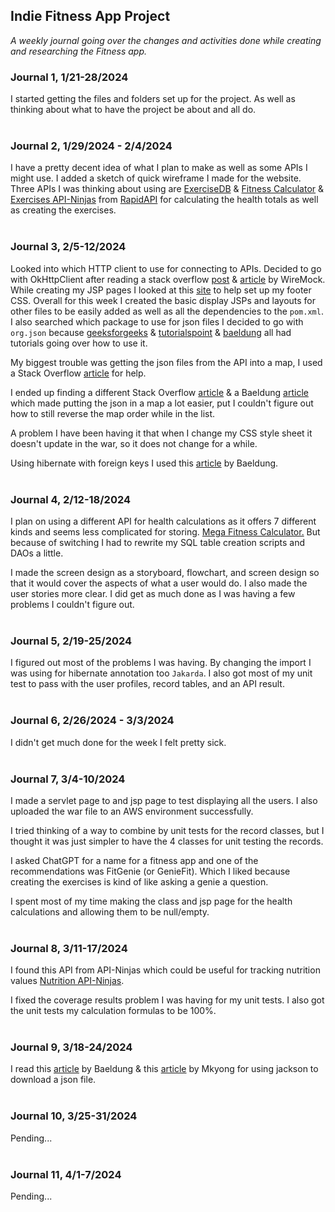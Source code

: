 ## Indie Fitness App Project
*A weekly journal going over the changes and activities done while creating and researching the Fitness app.*

### Journal 1, 1/21-28/2024
I started getting the files and folders set up for the project.
As well as thinking about what to have the project be about and all do.
    <br><br>
### Journal 2, 1/29/2024 - 2/4/2024
I have a pretty decent idea of what I plan to make as well as some APIs I might use.
I added a sketch of quick wireframe I made for the website.
Three APIs I was thinking about using are
[ExerciseDB](https://rapidapi.com/justin-WFnsXH_t6/api/exercisedb/)
& [Fitness Calculator](https://rapidapi.com/malaaddincelik/api/fitness-calculator/)
& [Exercises API-Ninjas](https://rapidapi.com/apininjas/api/exercises-by-api-ninjas/)
from [RapidAPI](https://rapidapi.com/search/fitness) for calculating the health totals as well as creating the exercises.
    <br><br>
### Journal 3, 2/5-12/2024
Looked into which HTTP client to use for connecting to APIs. Decided to go with OkHttpClient after reading a stack overflow [post](https://stackoverflow.com/questions/42392778/okhttp-or-httpclient-which-offers-better-functionality-and-more-efficiency) & [article](https://www.wiremock.io/post/java-http-client-comparison) by WireMock.
While creating my JSP pages I looked at this [site](https://www.freecodecamp.org/news/how-to-keep-your-footer-where-it-belongs-59c6aa05c59c/) to help set up my footer CSS.
Overall for this week I created the basic display JSPs and layouts for other files to be easily added as well as all the dependencies to the `pom.xml`.
I also searched which package to use for json files I decided to go with `org.json` because
[geeksforgeeks](https://www.geeksforgeeks.org/parse-json-java/)
& [tutorialspoint](https://www.tutorialspoint.com/how-can-we-read-a-json-file-in-java)
& [baeldung](https://www.baeldung.com/java-org-json)
all had tutorials going over how to use it.

My biggest trouble was getting the json files from the API into a map, I used a Stack Overflow
[article](https://stackoverflow.com/questions/1568762/accessing-members-of-items-in-a-jsonarray-with-java)
for help.

I ended up finding a different Stack Overflow
[article](https://stackoverflow.com/questions/443499/convert-json-to-map)
& a Baeldung [article](https://www.baeldung.com/java-json-maps-comparison)
which made putting the json in a map a lot easier, put I couldn't figure out how to still reverse the map order while in the list.

A problem I have been having it that when I change my CSS style sheet it doesn't update in the war, so it does not change for a while.

Using hibernate with foreign keys I used this [article](https://www.baeldung.com/hibernate-one-to-many) by Baeldung.
    <br><br>
### Journal 4, 2/12-18/2024
I plan on using a different API for health calculations as it offers 7 different kinds and seems less complicated for storing. 
[Mega Fitness Calculator.](https://rapidapi.com/bejjaothmane/api/mega-fitness-calculator1/) 
But because of switching I had to rewrite my SQL table creation scripts and DAOs a little.

I made the screen design as a storyboard, flowchart, and screen design so that it would cover 
the aspects of what a user would do. I also made the user stories more clear. 
I did get as much done as I was having a few problems I couldn't figure out.
    <br><br>
### Journal 5, 2/19-25/2024
I figured out most of the problems I was having. 
By changing the import I was using for hibernate annotation too `Jakarda`.
I also got most of my unit test to pass with the user profiles, record tables, and an API result.
    <br><br>
### Journal 6, 2/26/2024 - 3/3/2024
I didn't get much done for the week I felt pretty sick.
    <br><br>
### Journal 7, 3/4-10/2024
I made a servlet page to and jsp page to test displaying all the users. 
I also uploaded the war file to an AWS environment successfully.

I tried thinking of a way to combine by unit tests for the record classes, 
but I thought it was just simpler to have the 4 classes for unit testing the records.

I asked ChatGPT for a name for a fitness app and one of the recommendations was FitGenie (or GenieFit). 
Which I liked because creating the exercises is kind of like asking a genie a question.

I spent most of my time making the class and jsp page for the health calculations and allowing them to be null/empty.
   <br><br>
### Journal 8, 3/11-17/2024
I found this API from API-Ninjas which could be useful for tracking nutrition values
[Nutrition API-Ninjas](https://rapidapi.com/apininjas/api/nutrition-by-api-ninjas).

I fixed the coverage results problem I was having for my unit tests. 
I also got the unit tests my calculation formulas to be 100%.
    <br><br>
### Journal 9, 3/18-24/2024
I read this [article](https://www.baeldung.com/jackson-object-mapper-tutorial)
by Baeldung & this [article](https://mkyong.com/java/how-to-download-file-from-website-java-jsp/)
by Mkyong for using jackson to download a json file. 
    <br><br>
### Journal 10, 3/25-31/2024
Pending...
    <br><br>
### Journal 11, 4/1-7/2024
Pending...
    <br><br>